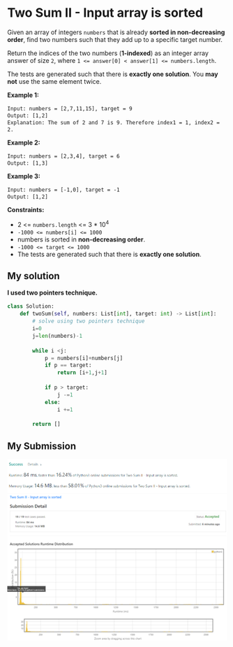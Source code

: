 # Two Sum II - Input array is sorted

Given an array of integers `numbers` that is already **sorted in non-decreasing order**, find two numbers such that they add up to a specific target number.

Return the indices of the two numbers (**1-indexed**) as an integer array answer of size `2`, where `1 <= answer[0] < answer[1] <= numbers.length`.

The tests are generated such that there is **exactly one solution**. You **may not** use the same element twice.

**Example 1:**
```
Input: numbers = [2,7,11,15], target = 9
Output: [1,2]
Explanation: The sum of 2 and 7 is 9. Therefore index1 = 1, index2 = 2.
```

**Example 2:**
```
Input: numbers = [2,3,4], target = 6
Output: [1,3]
```

**Example 3:**
```
Input: numbers = [-1,0], target = -1
Output: [1,2]
``` 

**Constraints:**

* 2 <= `numbers.length` <= 3 * 10<sup>4</sup>
* `-1000 <= numbers[i] <= 1000`
* numbers is sorted in **non-decreasing order**.
* `-1000 <= target <= 1000`
* The tests are generated such that there is **exactly one solution**.

## My solution 
**I used two pointers technique.**

```python
class Solution:
    def twoSum(self, numbers: List[int], target: int) -> List[int]:
        # solve using two pointers technique 
        i=0
        j=len(numbers)-1 
        
        while i <j: 
            p = numbers[i]+numbers[j]
            if p == target:
                return [i+1,j+1]
            
            if p > target:
                j -=1
            else:
                i +=1
                
        return []
```

## My Submission 

![img.png](img.png)
![img_1.png](img_1.png)
